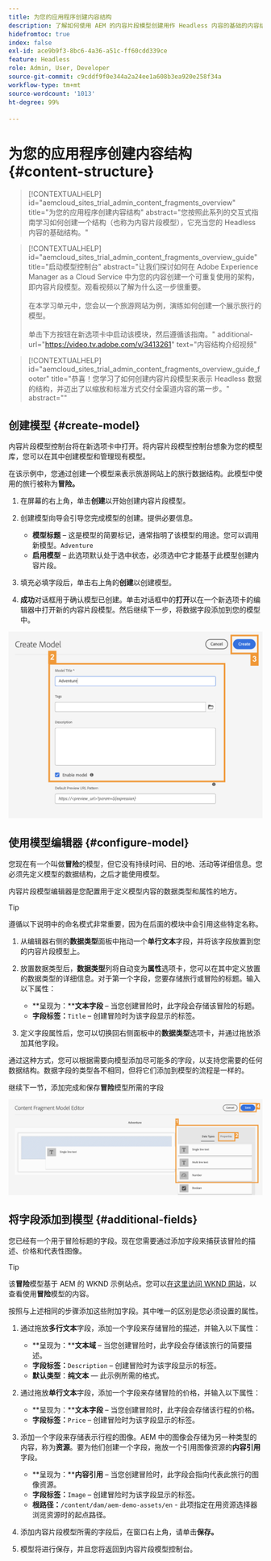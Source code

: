 ```yaml
---
title: 为您的应用程序创建内容结构
description: 了解如何使用 AEM 的内容片段模型创建用作 Headless 内容的基础的内容结构。
hidefromtoc: true
index: false
exl-id: ace9b9f3-8bc6-4a36-a51c-ff60cdd339ce
feature: Headless
role: Admin, User, Developer
source-git-commit: c9cddf9f0e344a2a24ee1a608b3ea920e258f34a
workflow-type: tm+mt
source-wordcount: '1013'
ht-degree: 99%

---
```



# 为您的应用程序创建内容结构 {#content-structure}

>[!CONTEXTUALHELP]
>id="aemcloud_sites_trial_admin_content_fragments_overview"
>title="为您的应用程序创建内容结构"
>abstract="您按照此系列的交互式指南学习如何创建一个结构（也称为内容片段模型），它充当您的 Headless 内容的基础结构。"

>[!CONTEXTUALHELP]
>id="aemcloud_sites_trial_admin_content_fragments_overview_guide"
>title="启动模型控制台"
>abstract="让我们探讨如何在 Adobe Experience Manager as a Cloud Service 中为您的内容创建一个可重复使用的架构，即内容片段模型。观看视频以了解为什么这一步很重要。<br><br>在本学习单元中，您会以一个旅游网站为例，演练如何创建一个展示旅行的模型。<br><br>单击下方按钮在新选项卡中启动该模块，然后遵循该指南。"
>additional-url="https://video.tv.adobe.com/v/3413261" text="内容结构介绍视频"

>[!CONTEXTUALHELP]
>id="aemcloud_sites_trial_admin_content_fragments_overview_guide_footer"
>title="恭喜！您学习了如何创建内容片段模型来表示 Headless 数据的结构，并迈出了以缩放和标准方式交付全渠道内容的第一步。"
>abstract=""

## 创建模型 {#create-model}

内容片段模型控制台将在新选项卡中打开。将内容片段模型控制台想象为您的模型库，您可以在其中创建模型和管理现有模型。

在该示例中，您通过创建一个模型来表示旅游网站上的旅行数据结构。此模型中使用的旅行被称为&#x200B;**冒险。**

1. 在屏幕的右上角，单击&#x200B;**创建**&#x200B;以开始创建内容片段模型。

1. 创建模型向导会引导您完成模型的创建。提供必要信息。

   * **模型标题** – 这是模型的简要标记，通常指明了该模型的用途。您可以调用新模型。`Adventure`
   * **启用模型** – 此选项默认处于选中状态，必须选中它才能基于此模型创建内容片段。

1. 填充必填字段后，单击右上角的&#x200B;**创建**&#x200B;以创建模型。

1. **成功**&#x200B;对话框用于确认模型已创建。单击对话框中的&#x200B;**打开**&#x200B;以在一个新选项卡的编辑器中打开新的内容片段模型。然后继续下一步，将数据字段添加到您的模型中。

![创建内容片段模型的第二步和第三步](assets/do-not-localize/create-model.png)

## 使用模型编辑器 {#configure-model}

您现在有一个叫做&#x200B;**冒险**&#x200B;的模型，但它没有持续时间、目的地、活动等详细信息。您必须先定义模型的数据结构，之后才能使用模型。

内容片段模型编辑器是您配置用于定义模型内容的数据类型和属性的地方。

>[!TIP]
>
>遵循以下说明中的命名模式非常重要，因为在后面的模块中会引用这些特定名称。

1. 从编辑器右侧的&#x200B;**数据类型**&#x200B;面板中拖动一个&#x200B;**单行文本**&#x200B;字段，并将该字段放置到您的内容片段模型上。

1. 放置数据类型后，**数据类型**&#x200B;列将自动变为&#x200B;**属性**&#x200B;选项卡，您可以在其中定义放置的数据类型的详细信息。对于第一个字段，您要存储旅行或冒险的标题。输入以下属性：

   * **呈现为：****文本字段** – 当您创建冒险时，此字段会存储该冒险的标题。
   * **字段标签：**`Title` – 创建冒险时为该字段显示的标签。

1. 定义字段属性后，您可以切换回右侧面板中的&#x200B;**数据类型**&#x200B;选项卡，并通过拖放添加其他字段。

通过这种方式，您可以根据需要向模型添加尽可能多的字段，以支持您需要的任何数据结构。数据字段的类型各不相同，但将它们添加到模型的流程是一样的。

继续下一节，添加完成和保存&#x200B;**冒险**&#x200B;模型所需的字段

![向模型添加字段的第一步、第二步和第三步](assets/do-not-localize/define-model-fields.png)

## 将字段添加到模型 {#additional-fields}

您已经有一个用于冒险标题的字段。现在您需要通过添加字段来捕获该冒险的描述、价格和代表性图像。

>[!TIP]
>
>该&#x200B;**冒险**&#x200B;模型基于 AEM 的 WKND 示例站点。您可以[在这里访问 WKND 网站](https://wknd.site/us/en/adventures/yosemite-backpacking.html)，以查看使用&#x200B;**冒险**&#x200B;模型的内容。

按照与上述相同的步骤添加这些附加字段。其中唯一的区别是您必须设置的属性。

1. 通过拖放&#x200B;**多行文本**&#x200B;字段，添加一个字段来存储冒险的描述，并输入以下属性：

   * **呈现为：****文本域** – 当您创建冒险时，此字段会存储该旅行的简要描述。
   * **字段标签：**`Description` – 创建冒险时为该字段显示的标签。
   * **默认类型**：**纯文本** — 此示例所需的格式。

1. 通过拖放&#x200B;**单行文本**&#x200B;字段，添加一个字段来存储冒险的价格，并输入以下属性：

   * **呈现为：****文本字段** – 当您创建冒险时，此字段会存储该行程的价格。
   * **字段标签：**`Price` – 创建冒险时为该字段显示的标签。

1. 添加一个字段来存储表示行程的图像。AEM 中的图像会存储为另一种类型的内容，称为&#x200B;**资源**。要为他们创建一个字段，拖放一个引用图像资源的&#x200B;**内容引用**&#x200B;字段。

   * **呈现为：****内容引用** – 当您创建冒险时，此字段会指向代表此旅行的图像资源。
   * **字段标签：**`Image` – 创建冒险时为该字段显示的标签。
   * **根路径：**`/content/dam/aem-demo-assets/en` - 此项指定在用资源选择器浏览资源时的起点路径。

1. 添加内容片段模型所需的字段后，在窗口右上角，请单击&#x200B;**保存。**

1. 模型将进行保存，并且您将返回到内容片段模型控制台。
